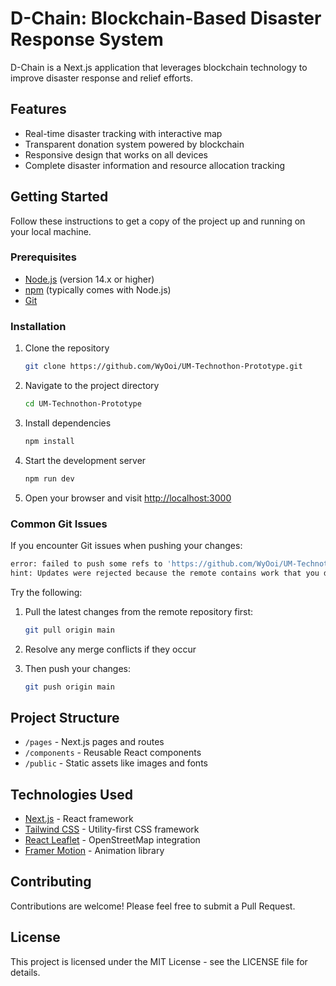 # D-Chain: Blockchain-Based Disaster Response System

D-Chain is a Next.js application that leverages blockchain technology to improve disaster response and relief efforts.

## Features

- Real-time disaster tracking with interactive map
- Transparent donation system powered by blockchain
- Responsive design that works on all devices
- Complete disaster information and resource allocation tracking

## Getting Started

Follow these instructions to get a copy of the project up and running on your local machine.

### Prerequisites

- [Node.js](https://nodejs.org/) (version 14.x or higher)
- [npm](https://www.npmjs.com/) (typically comes with Node.js)
- [Git](https://git-scm.com/)

### Installation

1. Clone the repository
   ```bash
   git clone https://github.com/WyOoi/UM-Technothon-Prototype.git
   ```

2. Navigate to the project directory
   ```bash
   cd UM-Technothon-Prototype
   ```

3. Install dependencies
   ```bash
   npm install
   ```

4. Start the development server
   ```bash
   npm run dev
   ```

5. Open your browser and visit [http://localhost:3000](http://localhost:3000)

### Common Git Issues

If you encounter Git issues when pushing your changes:

```bash
error: failed to push some refs to 'https://github.com/WyOoi/UM-Technothon-Prototype.git'
hint: Updates were rejected because the remote contains work that you do not have locally.
```

Try the following:

1. Pull the latest changes from the remote repository first:
   ```bash
   git pull origin main
   ```

2. Resolve any merge conflicts if they occur

3. Then push your changes:
   ```bash
   git push origin main
   ```

## Project Structure

- `/pages` - Next.js pages and routes
- `/components` - Reusable React components
- `/public` - Static assets like images and fonts

## Technologies Used

- [Next.js](https://nextjs.org/) - React framework
- [Tailwind CSS](https://tailwindcss.com/) - Utility-first CSS framework
- [React Leaflet](https://react-leaflet.js.org/) - OpenStreetMap integration
- [Framer Motion](https://www.framer.com/motion/) - Animation library

## Contributing

Contributions are welcome! Please feel free to submit a Pull Request.

## License

This project is licensed under the MIT License - see the LICENSE file for details. 
